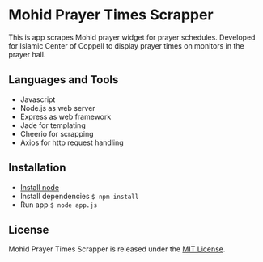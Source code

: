 # Mohid Prayer Times Scrapper


This is app scrapes Mohid prayer widget for prayer schedules. Developed for Islamic Center of Coppell to display
prayer times on monitors in the prayer hall.

## Languages and Tools
 - Javascript
 - Node.js as web server 
 - Express as web framework
 - Jade for templating
 - Cheerio for scrapping
 - Axios for http request handling

## Installation
  - [Install node](https://nodejs.org/en/download/)
  - Install dependencies `$ npm install`
  - Run app `$ node app.js`


## License

Mohid Prayer Times Scrapper is released under the [MIT License](https://opensource.org/licenses/MIT).